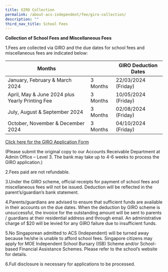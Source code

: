 ```yaml
---
title: GIRO Collection
permalink: /about-acs-independent/fee/giro-collection/
description: ""
third_nav_title: School Fees
---
```

**Collection of School Fees and Miscellaneous Fees**

1.Fees are collected via GIRO and the due dates for school fees and miscellaneous fees are indicated below:

| Months                                          |          |    GIRO Deduction Dates |
|-------------------------------------------------|----------|-------------------------|
| January, February &amp; March 2024                  | 3 Months | 22/03/2024 (Friday)     |
| April, May &amp; June 2024 plus Yearly Printing Fee | 3 Months | 10/05/2024 (Friday)     |
| July, August &amp; September 2024                   | 3 Months | 02/08/2024 (Friday)     |
| October, November &amp; December 2024               | 3 Months | 04/10/2024 (Friday)     |

<a href="/files/About%20ACS(I)/2023-GIRO-APPLICATION-FORM-ALL-LEVEL.pdf">Click here for the GIRO Application Form</a>

(Please submit the original copy to our Accounts Receivable Department at Admin Office – Level 3. The bank may take up to 4-6 weeks to process the GIRO application.)

2.Fees paid are not refundable.

3.Under the GIRO scheme, official receipts for payment of school fees and miscellaneous
fees will not be issued. Deduction will be reflected in the parent’s/guardian’s bank
statement.

4.Parents/guardians are advised to ensure that sufficient funds are available in their
accounts on the due dates. When the deduction by GIRO scheme is unsuccessful, the
invoice for the outstanding amount will be sent to parents / guardians at their residential
address and through email. An administrative charge of $20 will be levied for any GIRO
failure due to insufficient funds.

5.No Singaporean admitted to ACS (Independent) will be turned away because he/she is
unable to afford school fees. Singapore citizens may apply for MOE Independent School
Bursary (ISB) Scheme and/or School-based Financial Assistance Schemes. Please
refer to the school’s website for details.

6.Full disclosure is necessary for applications to be processed.

